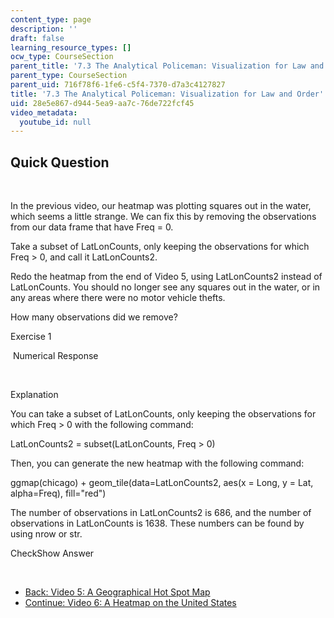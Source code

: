 ```yaml
---
content_type: page
description: ''
draft: false
learning_resource_types: []
ocw_type: CourseSection
parent_title: '7.3 The Analytical Policeman: Visualization for Law and Order'
parent_type: CourseSection
parent_uid: 716f78f6-1fe6-c5f4-7370-d7a3c4127827
title: '7.3 The Analytical Policeman: Visualization for Law and Order'
uid: 28e5e867-d944-5ea9-aa7c-76de722fcf45
video_metadata:
  youtube_id: null
---
```

## Quick Question

 

In the previous video, our heatmap was plotting squares out in the water, which seems a little strange. We can fix this by removing the observations from our data frame that have Freq = 0.

Take a subset of LatLonCounts, only keeping the observations for which Freq > 0, and call it LatLonCounts2.

Redo the heatmap from the end of Video 5, using LatLonCounts2 instead of LatLonCounts. You should no longer see any squares out in the water, or in any areas where there were no motor vehicle thefts.

How many observations did we remove?

Exercise 1

&nbsp;Numerical Response&nbsp;

 

Explanation

You can take a subset of LatLonCounts, only keeping the observations for which Freq > 0 with the following command:

LatLonCounts2 = subset(LatLonCounts, Freq > 0)

Then, you can generate the new heatmap with the following command:

ggmap(chicago) + geom\_tile(data=LatLonCounts2, aes(x = Long, y = Lat, alpha=Freq), fill="red")

The number of observations in LatLonCounts2 is 686, and the number of observations in LatLonCounts is 1638. These numbers can be found by using nrow or str.

CheckShow Answer

 

- [Back: Video 5: A Geographical Hot Spot Map](./resolveuid/0d6e8df118b96fff96f8bda53ace64b7)
- [Continue: Video 6: A Heatmap on the United States](./resolveuid/50eab6cd164e035d9470dc118924f686)